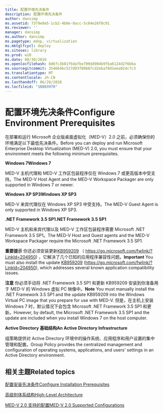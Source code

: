 ```yaml
---
title: 配置环境先决条件
description: 配置环境先决条件
author: dansimp
ms.assetid: 7379e8e5-1cb2-4b8e-8acc-5c04e26f8c91
ms.reviewer: ''
manager: dansimp
ms.author: dansimp
ms.pagetype: mdop, virtualization
ms.mktglfcycl: deploy
ms.sitesec: library
ms.prod: w10
ms.date: 08/30/2016
ms.openlocfilehash: 8d6fc3b81f6dafbe709dd904b9fba6124d2f6b6a
ms.sourcegitcommit: 354664bc527d93f80687cd2eba70d1eea024c7c3
ms.translationtype: MT
ms.contentlocale: zh-CN
ms.lasthandoff: 06/26/2020
ms.locfileid: "10803970"
---
```

# <span data-ttu-id="2754c-103">配置环境先决条件</span><span class="sxs-lookup"><span data-stu-id="2754c-103">Configure Environment Prerequisites</span></span>


<span data-ttu-id="2754c-104">在部署和运行 Microsoft 企业版桌面虚拟化（MED-V）2.0 之前，必须确保你的环境满足以下最低先决条件。</span><span class="sxs-lookup"><span data-stu-id="2754c-104">Before you can deploy and run Microsoft Enterprise Desktop Virtualization (MED-V) 2.0, you must ensure that your environment meets the following minimum prerequisites.</span></span>

**<span data-ttu-id="2754c-105">Windows 7</span><span class="sxs-lookup"><span data-stu-id="2754c-105">Windows 7</span></span>**

<span data-ttu-id="2754c-106">MED-V 主机代理和 MED-V 工作区包装程序仅在 Windows 7 或更高版本中受支持。</span><span class="sxs-lookup"><span data-stu-id="2754c-106">The MED-V Host Agent and the MED-V Workspace Packager are only supported in Windows 7 or newer.</span></span>

**<span data-ttu-id="2754c-107">Windows XP SP3</span><span class="sxs-lookup"><span data-stu-id="2754c-107">Windows XP SP3</span></span>**

<span data-ttu-id="2754c-108">MED-V 来宾代理仅在 Windows XP SP3 中受支持。</span><span class="sxs-lookup"><span data-stu-id="2754c-108">The MED-V Guest Agent is only supported in Windows XP SP3.</span></span>

**<span data-ttu-id="2754c-109">.NET Framework 3.5 SP1</span><span class="sxs-lookup"><span data-stu-id="2754c-109">.NET Framework 3.5 SP1</span></span>**

<span data-ttu-id="2754c-110">MED-V 主机和来宾代理以及 MED-V 工作区包装程序需要 Microsoft .NET Framework 3.5 SP1。</span><span class="sxs-lookup"><span data-stu-id="2754c-110">The MED-V Host and Guest agents and the MED-V Workspace Packager require the Microsoft .NET Framework 3.5 SP1.</span></span>

<span data-ttu-id="2754c-111">**重要提示** 你还必须安装更新[KB959209](https://go.microsoft.com/fwlink/?LinkId=204950) （ https://go.microsoft.com/fwlink/?LinkId=204950) ，它解决了几个已知的应用程序兼容性问题。</span><span class="sxs-lookup"><span data-stu-id="2754c-111">**Important** You must also install the update [KB959209](https://go.microsoft.com/fwlink/?LinkId=204950) (https://go.microsoft.com/fwlink/?LinkId=204950), which addresses several known application compatibility issues.</span></span>

 

<span data-ttu-id="2754c-112">**注意** 你必须手动将 .NET Framework 3.5 SP1 和更新 KB959209 安装到你准备用于 MED-V 的 Windows 虚拟 PC 映像中。</span><span class="sxs-lookup"><span data-stu-id="2754c-112">**Note** You must manually install the .NET Framework 3.5 SP1 and the update KB959209 into the Windows Virtual PC image that you prepare for use with MED-V.</span></span> <span data-ttu-id="2754c-113">但是，在主机上安装 Windows 7 时，默认情况下会包含 Microsoft .NET Framework 3.5 SP1 和更新。</span><span class="sxs-lookup"><span data-stu-id="2754c-113">However, by default, the Microsoft .NET Framework 3.5 SP1 and the update are included when you install Windows 7 on the host computer.</span></span>

 

**<span data-ttu-id="2754c-114">Active Directory 基础结构</span><span class="sxs-lookup"><span data-stu-id="2754c-114">An Active Directory Infrastructure</span></span>**

<span data-ttu-id="2754c-115">组策略提供对 Active Directory 环境中的操作系统、应用程序和用户设置的集中管理和配置。</span><span class="sxs-lookup"><span data-stu-id="2754c-115">Group Policy provides the centralized management and configuration of operating systems, applications, and users' settings in an Active Directory environment.</span></span>

## <span data-ttu-id="2754c-116">相关主题</span><span class="sxs-lookup"><span data-stu-id="2754c-116">Related topics</span></span>


[<span data-ttu-id="2754c-117">配置安装先决条件</span><span class="sxs-lookup"><span data-stu-id="2754c-117">Configure Installation Prerequisites</span></span>](configure-installation-prerequisites.md)

[<span data-ttu-id="2754c-118">高级别体系结构</span><span class="sxs-lookup"><span data-stu-id="2754c-118">High-Level Architecture</span></span>](high-level-architecturemedv2.md)

[<span data-ttu-id="2754c-119">MED-V 2.0 支持的配置</span><span class="sxs-lookup"><span data-stu-id="2754c-119">MED-V 2.0 Supported Configurations</span></span>](med-v-20-supported-configurations.md)

 

 





